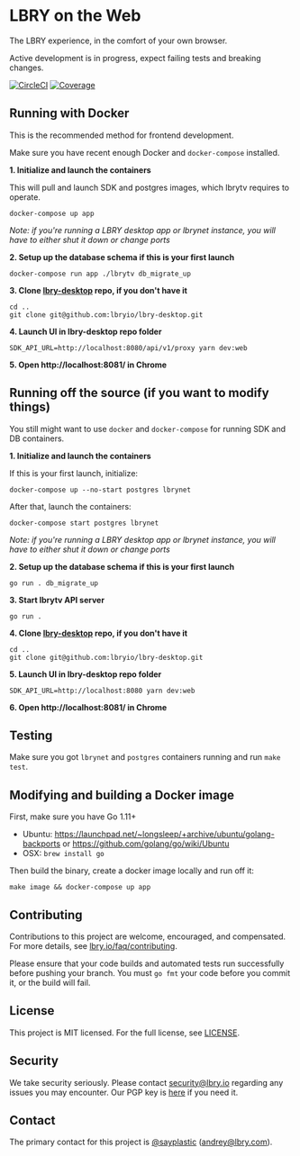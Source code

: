 # LBRY on the Web

The LBRY experience, in the comfort of your own browser.

Active development is in progress, expect failing tests and breaking changes.

[![CircleCI](https://img.shields.io/circleci/project/github/lbryio/lbrytv/master.svg)](https://circleci.com/gh/lbryio/lbrytv/tree/master) [![Coverage](https://img.shields.io/coveralls/github/lbryio/lbrytv.svg)](https://coveralls.io/github/lbryio/lbrytv)

## Running with Docker

This is the recommended method for frontend development.

Make sure you have recent enough Docker and `docker-compose` installed.

**1. Initialize and launch the containers**

This will pull and launch SDK and postgres images, which lbrytv requires to operate.

`docker-compose up app`

*Note: if you're running a LBRY desktop app or lbrynet instance, you will have to either shut it down or change ports*

**2. Setup up the database schema if this is your first launch**

`docker-compose run app ./lbrytv db_migrate_up`

**3. Clone [lbry-desktop](https://github.com/lbryio/lbry-desktop/) repo, if you don't have it**

```
cd ..
git clone git@github.com:lbryio/lbry-desktop.git
```

**4. Launch UI in lbry-desktop repo folder**

```
SDK_API_URL=http://localhost:8080/api/v1/proxy yarn dev:web
```

**5. Open http://localhost:8081/ in Chrome**

## Running off the source (if you want to modify things)

You still might want to use `docker` and `docker-compose` for running SDK and DB containers.

**1. Initialize and launch the containers**

If this is your first launch, initialize:

`docker-compose up --no-start postgres lbrynet`

After that, launch the containers:

`docker-compose start postgres lbrynet`

*Note: if you're running a LBRY desktop app or lbrynet instance, you will have to either shut it down or change ports*

**2. Setup up the database schema if this is your first launch**

`go run . db_migrate_up`

**3. Start lbrytv API server**

`go run .`

**4. Clone [lbry-desktop](https://github.com/lbryio/lbry-desktop/) repo, if you don't have it**

```
cd ..
git clone git@github.com:lbryio/lbry-desktop.git
```

**5. Launch UI in lbry-desktop repo folder**

```
SDK_API_URL=http://localhost:8080 yarn dev:web
```

**6. Open http://localhost:8081/ in Chrome**

## Testing

Make sure you got `lbrynet` and `postgres` containers running and run `make test`.

## Modifying and building a Docker image

First, make sure you have Go 1.11+

- Ubuntu: https://launchpad.net/~longsleep/+archive/ubuntu/golang-backports or https://github.com/golang/go/wiki/Ubuntu
- OSX: `brew install go`

Then build the binary, create a docker image locally and run off it:

```
make image && docker-compose up app
```

## Contributing

Contributions to this project are welcome, encouraged, and compensated. For more details, see [lbry.io/faq/contributing](https://lbry.io/faq/contributing).

Please ensure that your code builds and automated tests run successfully before pushing your branch. You must `go fmt` your code before you commit it, or the build will fail.


## License

This project is MIT licensed. For the full license, see [LICENSE](LICENSE).


## Security

We take security seriously. Please contact security@lbry.io regarding any issues you may encounter.
Our PGP key is [here](https://keybase.io/lbry/key.asc) if you need it.


## Contact

The primary contact for this project is [@sayplastic](https://github.com/sayplastic) (andrey@lbry.com).

